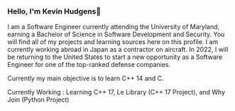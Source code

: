 ### Hello, I'm Kevin Hudgens👋

I am a Software Engineer currently attending the University of Maryland, earning a Bachelor of Science in Software Development and Security. You will find all of my projects and learning sources here on this profile. I am currently working abroad in Japan as a contractor on aircraft. In 2022, I will be returning to the United States to start a new opportunity as a Software Engineer for one of the top-ranked defense companies. 

Currently my main objective is to learn C++ 14 and C.

Currently Working : Learning C++ 17, Le Library (C++ 17 Project), and Why Join (Python Project)
